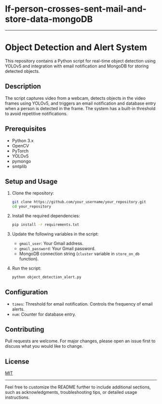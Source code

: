 # If-person-crosses-sent-mail-and-store-data-mongoDB

---

# Object Detection and Alert System

This repository contains a Python script for real-time object detection using YOLOv5 and integration with email notification and MongoDB for storing detected objects.

## Description

The script captures video from a webcam, detects objects in the video frames using YOLOv5, and triggers an email notification and database entry when a person is detected in the frame. The system has a built-in threshold to avoid repetitive notifications.

## Prerequisites

- Python 3.x
- OpenCV
- PyTorch
- YOLOv5
- pymongo
- smtplib

## Setup and Usage

1. Clone the repository:

    ```bash
    git clone https://github.com/your_username/your_repository.git
    cd your_repository
    ```

2. Install the required dependencies:

    ```bash
    pip install -r requirements.txt
    ```

3. Update the following variables in the script:

    - `gmail_user`: Your Gmail address.
    - `gmail_password`: Your Gmail password.
    - MongoDB connection string (`cluster` variable in `store_on_db` function).

4. Run the script:

    ```bash
    python object_detection_alert.py
    ```

## Configuration

- `times`: Threshold for email notification. Controls the frequency of email alerts.
- `num`: Counter for database entry.

## Contributing

Pull requests are welcome. For major changes, please open an issue first to discuss what you would like to change.

## License

[MIT](https://choosealicense.com/licenses/mit/)

---

Feel free to customize the README further to include additional sections, such as acknowledgments, troubleshooting tips, or detailed usage instructions.
